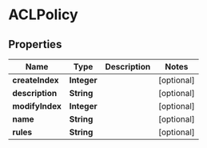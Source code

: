 

# ACLPolicy


## Properties

| Name | Type | Description | Notes |
|------------ | ------------- | ------------- | -------------|
|**createIndex** | **Integer** |  |  [optional] |
|**description** | **String** |  |  [optional] |
|**modifyIndex** | **Integer** |  |  [optional] |
|**name** | **String** |  |  [optional] |
|**rules** | **String** |  |  [optional] |



